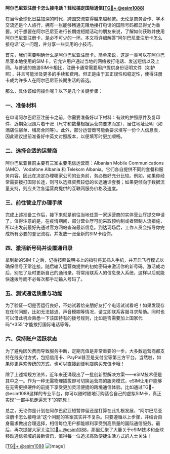 **阿尔巴尼亚注册卡怎么接电话？轻松搞定国际通信[[TG💪+ @esim1088](https://t.me/s/esim1088)]**

在当今全球化日益加深的时代，跨国交流变得越来越频繁。无论是商务合作、学术交流还是个人旅行，拥有一张能够畅通无阻地接打电话的国际号码都显得尤为重要。对于想要在阿尔巴尼亚进行长期或短期活动的朋友来说，了解如何获取并使用阿尔巴尼亚注册卡，是必不可少的一环。本文将详细解答“阿尔巴尼亚注册卡怎么接电话”这一问题，并分享一些实用的小技巧。

首先，我们需要明确什么是阿尔巴尼亚注册卡。简单来说，这是一类可以在阿尔巴尼亚本地使用的SIM卡，它允许用户通过当地的网络拨打电话、发送短信以及上网。与普通的旅游SIM卡相比，注册卡通常需要用户提供身份证明文件（如护照），并且可能涉及更多的手续和费用。但正是由于其正规性和稳定性，使得注册卡成为许多人在阿尔巴尼亚长期生活的首选。

那么，具体该如何操作呢？以下是几个关键步骤：

### 一、准备材料

在申请阿尔巴尼亚注册卡之前，你需要准备好以下材料：有效的护照原件及复印件、近期免冠照片若干张（尺寸和数量根据运营商要求而定）、居住地址证明（如酒店住宿单、租房合同等）。此外，部分运营商可能会要求填写一份个人信息表，因此建议提前准备好中英文对照版本，以便填写时更加顺畅。

### 二、选择合适的运营商

阿尔巴尼亚目前主要有三家主要电信运营商：Albanian Mobile Communications (AMC)、Vodafone Albania 和 Telekom Albania。它们各自提供不同的套餐和服务内容，因此在决定办理哪家公司的业务前，务必做好充分比较。例如，如果你经常需要拨打国际长途，则可以选择资费较低的长途通话套餐；如果更倾向于数据流量支持，则应关注各运营商提供的互联网服务价格及速度。

### 三、前往营业厅办理手续

完成上述准备工作后，接下来就是前往当地任意一家运营商的实体营业厅提交申请了。值得注意的是，在疫情期间，部分营业厅可能采取预约制或者限制人流措施，所以出发前最好先通过官方网站查询最新信息。到达现场后，工作人员会指导你完成所有必要的登记流程，并发放一张全新的SIM卡给你。

### 四、激活新号码并设置通讯录

拿到新的SIM卡之后，记得按照说明书上的指引将其插入手机，并开启飞行模式以确保信号正常连接。随后输入运营商提供的初始密码来激活你的新号码。激活成功后，别忘了及时更新自己的通讯录，将常用联系人的信息录入系统，这样以后就能快速拨号而不必每次都手动输入号码了。

### 五、测试通话质量与功能

为了验证一切是否运行良好，不妨试着给亲朋好友打个电话试试看吧！如果发现存在任何问题，比如无法接通、声音模糊等情况，请立即联系客服寻求帮助。同时也可以借此机会熟悉一下该国特有的拨号规则，比如是否需要加上国家代码“+355”才能拨打国际电话等等。

### 六、保持账户活跃状态

为了避免因欠费而导致服务中断，定期充值是非常重要的一步。大多数运营商都支持在线支付方式，包括信用卡、PayPal甚至是支付宝等第三方平台。当然啦，如果你更喜欢传统的方式，也可以直接到便利店购买充值卡哦！

除了上述常规方法外，近年来还涌现出了一批创新型解决方案——eSIM技术便是其中之一。作为一种无需物理插拔即可切换运营商的服务模式，eSIM让用户能够在无需更换硬件的前提下享受更加灵活便捷的跨境通信体验。比如通过TG💪+ @esim1088这样的专业平台，你可以随时随地订购适合自己的虚拟SIM卡，真正实现“一部手机走遍天下”的梦想！

总之，无论你是计划在阿尔巴尼亚短暂停留还是打算在此扎根发展，“阿尔巴尼亚注册卡怎么接电话”这个问题的答案其实并不复杂。只要遵循以上步骤，并结合自身需求做出合理选择，相信每位用户都能顺利享受到高质量的国际通信服务。最后，再次提醒大家关注[TG💪+ @esim1088](https://t.me/s/esim1088)，那里汇聚了大量关于eSIM技术和全球移动通信领域的最新资讯，值得每一位追求高效便捷生活方式的人士关注！

[[TG💪+ @esim1088](https://t.me/s/esim1088) ![Image](https://i.postimg.cc/4NQfJmqS/Snipaste-2025-05-13-00-14-12.png)]